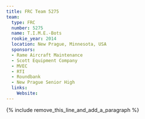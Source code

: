 ```yaml
---
title: FRC Team 5275
team:
  type: FRC
  number: 5275
  name: T.I.M.E.-Bots
  rookie_year: 2014
  location: New Prague, Minnesota, USA
  sponsors:
  - Rame Aircraft Maintenance
  - Scott Equipment Company
  - MVEC
  - RTI
  - Roundbank
  - New Prague Senior High
  links:
    Website:
---
```


{% include remove_this_line_and_add_a_paragraph %}